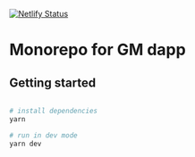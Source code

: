 [![Netlify Status](https://api.netlify.com/api/v1/badges/708bfd91-f3b9-4297-9bb8-eb66906467fd/deploy-status)](https://app.netlify.com/sites/gmordie/deploys)

# Monorepo for GM dapp

## Getting started

```bash

# install dependencies
yarn

# run in dev mode
yarn dev

```
